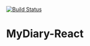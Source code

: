[![Build Status](https://travis-ci.org/slimsolz/MyDiary-React.svg?branch=develop)](https://travis-ci.org/slimsolz/MyDiary-React)

# MyDiary-React